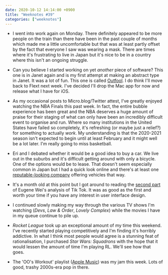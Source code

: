 ```yaml
---
date: 2020-10-12 14:14:00 +0900
title: "Weeknotes #39"
categories: ["weeknotes"]
---
```


- I went into work again on Monday. There definitely appeared to be more people on the train than there have been in the past couple of months which made me a little uncomfortable but that was at least partly offset by the fact that everyone I saw was wearing a mask. There are times where it's frustrating to live in Japan but it's nice to be in a country where this isn't an ongoing struggle.

- Can you believe I started working on yet _another_ piece of software? This one is in Janet again and is my first attempt at making an abstract type in Janet. It was a lot of fun. This one is called [Outfool](https://github.com/pyrmont/outfool). I do think I'll move back to Flext next week. I've decided I'll drop the Mac app for now and release what I have for iOS.

- As my occasional posts to Micro.blog/Twitter attest, I've greatly enjoyed watching the NBA Finals this past week. In fact, the entire bubble experience has been great and the NBA deserves a huge amount of praise for their staging of what can only have been an incredibly difficult event to organise and run. Where so many institutions in the United States have failed so completely, it's refreshing (or maybe just a relief?) for something to actually _work_. My understanding is that the 2020-2021 season isn't expected to begin until at least February and it might well be a lot later. I'm really going to miss basketball.

- Eri and I debated whether it would be a good idea to buy a car. We live out in the suburbs and it's difficult getting around with only a bicycle. One of the options would be to lease. That doesn't seem especially common in Japan but I had a quick look online and there's at least one [reputable-looking company](https://www.cosmo-mycar.com) offering vehicles that way.

- It's a month old at this point but I got around to reading the [second part](https://www.eugenewei.com/blog/2020/9/18/seeing-like-an-algorithm) of Eugene Wei's analysis of Tik Tok. It was as good as the first and worth your time if you have any interest in user interface design.

- I continued slowly making my way through the various TV shows I'm watching (_Devs_, _Law & Order_, _Lovely Complex_) while the movies I have in my queue continue to pile up.

- _Rocket League_ took up an exceptional amount of my time this weekend. I've recently started playing competitively and I'm finding it's horribly addictive. In what I think most people would agree is a stunning feat of rationalisation, I purchased _Star Wars: Squadrons_ with the hope that it would lessen the amount of time I'm playing RL. We'll see how that goes.

- The 'OO's Workout' playlist ([Apple Music](https://music.apple.com/us/playlist/00s-workout/pl.89b29d098bb64215a3caac990b3d80e0)) was my jam this week. Lots of good, trashy 2000s-era pop in there.
